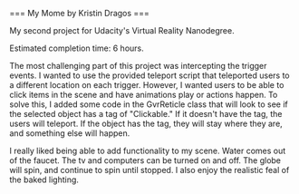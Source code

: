 === My Mome by Kristin Dragos ===

My second project for Udacity's Virtual Reality Nanodegree. 

Estimated completion time: 6 hours. 

The most challenging part of this project was intercepting the trigger events. I wanted to use the provided teleport script that teleported users to a different location on each trigger. However, I wanted users to be able to click items in the scene and have animations play or actions happen. To solve this, I added some code in the GvrReticle class that will look to see if the selected object has a tag of "Clickable." If it doesn't have the tag, the users will teleport. If the object has the tag, they will stay where they are, and something else will happen. 

I really liked being able to add functionality to my scene. Water comes out of the faucet. The tv and computers can be turned on and off. The globe will spin, and continue to spin until stopped. I also enjoy the realistic feal of the baked lighting.
